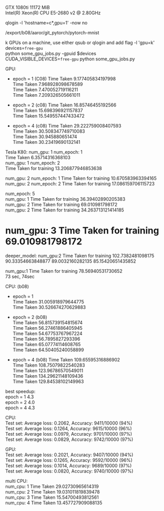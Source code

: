 GTX 1080ti  11172 MiB  
Intel(R) Xeon(R) CPU E5-2680 v2 @ 2.80GHz

qlogin -l 'hostname=c*,gpu=1' -now no  

/export/b08/aaror/git_pytorch/pytorch-mnist  

k GPUs on a machine, use either qsub or qlogin and add flag -l 'gpu=k'  
devices=`free-gpu`  
python some_gpu_jobs.py -gpuid $devices  
CUDA_VISIBLE_DEVICES=`free-gpu` python some_gpu_jobs.py  

GPU:  
 - epoch = 1  (C08)
Time Taken 9.177405834197998  
Time Taken 7.968928098678589  
Time Taken 7.470052719116211  
Time Taken 7.209326505661011  

- epoch = 2  (c08)
Time Taken 16.85746455192566  
Time Taken 15.698396921157837  
Time Taken 15.549557447433472  

- epoch = 4  (c08)
Time Taken 29.222759008407593  
Time Taken 30.508347749710083  
Time Taken 30.945880651474  
Time Taken 30.23419690132141  

Tesla K80: 
num_gpu: 1 num_epoch: 1  
Time Taken 6.35714316368103  
num_gpu: 1 num_epoch: 2  
Time Taken for training 13.206877946853638  

num_gpu: 2 num_epoch: 1 
Time Taken for training 10.670583963394165  
num_gpu: 2 num_epoch: 2 
Time Taken for training 17.086159706115723  

num_epoch: 5  
num_gpu: 1 Time Taken for training 36.39402890205383  
num_gpu: 2 Time Taken for training 69.010981798172  
num_gpu: 2 Time Taken for training 34.263713121414185
# num_gpu: 3 Time Taken for training 69.010981798172  

deeper_model:
num_gpu:2 Time Taken for training 102.7382481098175
90.33354663848877  89.0032160282135  85.15420651435852  

num_gpu:1 Time Taken for training 78.56940531730652  
73 sec, 74sec

CPU:  (b08)
- epoch = 1  
Time Taken 31.005918979644775  
Time Taken 30.526674270629883  

- epoch = 2 (b08)  
Time Taken 56.815739154815674  
Time Taken 56.27461886405945  
Time Taken 54.67753767967224  
Time Taken 56.7895827293396  
Time Taken 65.07774114608765  
Time Taken 64.50405240058899  

- epoch = 4  (b08)
Time Taken 109.65595316886902  
Time Taken 108.75079822540283  
Time Taken 123.96786570549011  
Time Taken 134.29621148109436  
Time Taken 129.84538102149963  

best speedup:  
epoch = 1  4.3  
epoch = 2  4.0  
epoch = 4  4.3  

CPU:  
Test set: Average loss: 0.2062, Accuracy: 9411/10000 (94%)  
Test set: Average loss: 0.1264, Accuracy: 9615/10000 (96%)  
Test set: Average loss: 0.0979, Accuracy: 9701/10000 (97%)  
Test set: Average loss: 0.0829, Accuracy: 9742/10000 (97%)  

GPU:  
Test set: Average loss: 0.2021, Accuracy: 9407/10000 (94%)  
Test set: Average loss: 0.1265, Accuracy: 9592/10000 (96%)  
Test set: Average loss: 0.1014, Accuracy: 9689/10000 (97%)  
Test set: Average loss: 0.0820, Accuracy: 9740/10000 (97%)  

multi CPU:  
num_cpu: 1 Time Taken 29.02730965614319  
num_cpu: 2 Time Taken 19.031011819839478  
num_cpu: 3 Time Taken 15.54700493812561  
num_cpu: 4 Time Taken 13.457727909088135  
